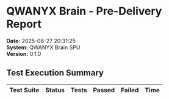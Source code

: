 # QWANYX Brain - Pre-Delivery Report
**Date:** 2025-08-27 20:31:25  
**System:** QWANYX Brain SPU  
**Version:** 0.1.0  

## Test Execution Summary

| Test Suite | Status | Tests | Passed | Failed | Time |
|------------|--------|-------|--------|--------|------|
